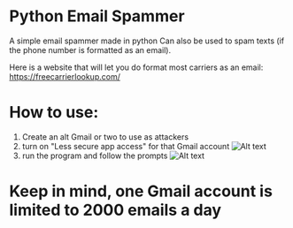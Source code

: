 # Python Email Spammer
A simple email spammer made in python
Can also be used to spam texts (if the phone number is formatted as an email).

Here is a website that will let you do format most carriers as an email: https://freecarrierlookup.com/

# How to use:
1. Create an alt Gmail or two to use as attackers
2. turn on "Less secure app access" for that Gmail account
![Alt text](https://i.ibb.co/crMBgwC/image.png?raw=true "Title")
3. run the program and follow the prompts
![Alt text](https://i.ibb.co/Ssxjddr/image.png?raw=true "Title")

# Keep in mind, one Gmail account is limited to 2000 emails a day
